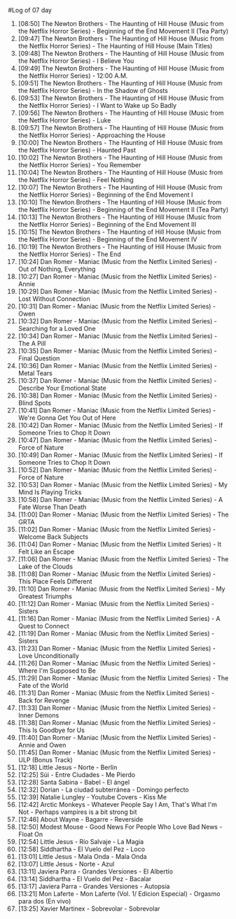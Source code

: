 #Log of 07 day

1. [08:50] The Newton Brothers - The Haunting of Hill House (Music from the Netflix Horror Series) - Beginning of the End Movement II (Tea Party)
1. [09:47] The Newton Brothers - The Haunting of Hill House (Music from the Netflix Horror Series) - The Haunting of Hill House (Main Titles)
1. [09:48] The Newton Brothers - The Haunting of Hill House (Music from the Netflix Horror Series) - I Believe You
1. [09:49] The Newton Brothers - The Haunting of Hill House (Music from the Netflix Horror Series) - 12:00 A.M.
1. [09:51] The Newton Brothers - The Haunting of Hill House (Music from the Netflix Horror Series) - In the Shadow of Ghosts
1. [09:53] The Newton Brothers - The Haunting of Hill House (Music from the Netflix Horror Series) - I Want to Wake up So Badly
1. [09:56] The Newton Brothers - The Haunting of Hill House (Music from the Netflix Horror Series) - Luke
1. [09:57] The Newton Brothers - The Haunting of Hill House (Music from the Netflix Horror Series) - Approaching the House
1. [10:00] The Newton Brothers - The Haunting of Hill House (Music from the Netflix Horror Series) - Haunted Past
1. [10:02] The Newton Brothers - The Haunting of Hill House (Music from the Netflix Horror Series) - You Remember
1. [10:04] The Newton Brothers - The Haunting of Hill House (Music from the Netflix Horror Series) - Feel Nothing
1. [10:07] The Newton Brothers - The Haunting of Hill House (Music from the Netflix Horror Series) - Beginning of the End Movement I
1. [10:10] The Newton Brothers - The Haunting of Hill House (Music from the Netflix Horror Series) - Beginning of the End Movement II (Tea Party)
1. [10:13] The Newton Brothers - The Haunting of Hill House (Music from the Netflix Horror Series) - Beginning of the End Movement III
1. [10:15] The Newton Brothers - The Haunting of Hill House (Music from the Netflix Horror Series) - Beginning of the End Movement IV
1. [10:19] The Newton Brothers - The Haunting of Hill House (Music from the Netflix Horror Series) - The End
1. [10:24] Dan Romer - Maniac (Music from the Netflix Limited Series) - Out of Nothing, Everything
1. [10:27] Dan Romer - Maniac (Music from the Netflix Limited Series) - Annie
1. [10:29] Dan Romer - Maniac (Music from the Netflix Limited Series) - Lost Without Connection
1. [10:31] Dan Romer - Maniac (Music from the Netflix Limited Series) - Owen
1. [10:32] Dan Romer - Maniac (Music from the Netflix Limited Series) - Searching for a Loved One
1. [10:34] Dan Romer - Maniac (Music from the Netflix Limited Series) - The A Pill
1. [10:35] Dan Romer - Maniac (Music from the Netflix Limited Series) - Final Question
1. [10:36] Dan Romer - Maniac (Music from the Netflix Limited Series) - Metal Tears
1. [10:37] Dan Romer - Maniac (Music from the Netflix Limited Series) - Describe Your Emotional State
1. [10:38] Dan Romer - Maniac (Music from the Netflix Limited Series) - Blind Spots
1. [10:41] Dan Romer - Maniac (Music from the Netflix Limited Series) - We're Gonna Get You Out of Here
1. [10:42] Dan Romer - Maniac (Music from the Netflix Limited Series) - If Someone Tries to Chop It Down
1. [10:47] Dan Romer - Maniac (Music from the Netflix Limited Series) - Force of Nature
1. [10:49] Dan Romer - Maniac (Music from the Netflix Limited Series) - If Someone Tries to Chop It Down
1. [10:52] Dan Romer - Maniac (Music from the Netflix Limited Series) - Force of Nature
1. [10:53] Dan Romer - Maniac (Music from the Netflix Limited Series) - My Mind Is Playing Tricks
1. [10:58] Dan Romer - Maniac (Music from the Netflix Limited Series) - A Fate Worse Than Death
1. [11:00] Dan Romer - Maniac (Music from the Netflix Limited Series) - The GRTA
1. [11:02] Dan Romer - Maniac (Music from the Netflix Limited Series) - Welcome Back Subjects
1. [11:04] Dan Romer - Maniac (Music from the Netflix Limited Series) - It Felt Like an Escape
1. [11:06] Dan Romer - Maniac (Music from the Netflix Limited Series) - The Lake of the Clouds
1. [11:08] Dan Romer - Maniac (Music from the Netflix Limited Series) - This Place Feels Different
1. [11:10] Dan Romer - Maniac (Music from the Netflix Limited Series) - My Greatest Triumphs
1. [11:12] Dan Romer - Maniac (Music from the Netflix Limited Series) - Sisters
1. [11:16] Dan Romer - Maniac (Music from the Netflix Limited Series) - A Quest to Connect
1. [11:19] Dan Romer - Maniac (Music from the Netflix Limited Series) - Sisters
1. [11:23] Dan Romer - Maniac (Music from the Netflix Limited Series) - Love Unconditionally
1. [11:26] Dan Romer - Maniac (Music from the Netflix Limited Series) - Where I'm Supposed to Be
1. [11:29] Dan Romer - Maniac (Music from the Netflix Limited Series) - The Fate of the World
1. [11:31] Dan Romer - Maniac (Music from the Netflix Limited Series) - Back for Revenge
1. [11:33] Dan Romer - Maniac (Music from the Netflix Limited Series) - Inner Demons
1. [11:38] Dan Romer - Maniac (Music from the Netflix Limited Series) - This Is Goodbye for Us
1. [11:40] Dan Romer - Maniac (Music from the Netflix Limited Series) - Annie and Owen
1. [11:45] Dan Romer - Maniac (Music from the Netflix Limited Series) - ULP (Bonus Track)
1. [12:18] Little Jesus - Norte - Berlín
1. [12:25] Súi - Entre Ciudades - Me Pierdo
1. [12:28] Santa Sabina - Babel - El ángel
1. [12:32] Dorian - La ciudad subterránea - Domingo perfecto
1. [12:39] Natalie Lungley - Youtube Covers - Kiss Me
1. [12:42] Arctic Monkeys - Whatever People Say I Am, That's What I'm Not - Perhaps vampires is a bit strong bit
1. [12:46] About Wayne - Bagarre - Reverside
1. [12:50] Modest Mouse - Good News For People Who Love Bad News - Float On
1. [12:54] Little Jesus - Río Salvaje - La Magia
1. [12:58] Siddhartha - El Vuelo del Pez - Loco
1. [13:01] Little Jesus - Mala Onda - Mala Onda
1. [13:07] Little Jesus - Norte - Azul
1. [13:11] Javiera Parra - Grandes Versiones - El Albertío
1. [13:14] Siddhartha - El Vuelo del Pez - Bacalar
1. [13:17] Javiera Parra - Grandes Versiones - Autopsia
1. [13:21] Mon Laferte - Mon Laferte (Vol. 1/ Edicion Especial) - Orgasmo para dos (En vivo)
1. [13:25] Xavier Martinex - Sobrevolar - Sobrevolar
